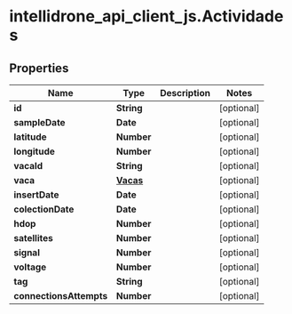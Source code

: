 # intellidrone_api_client_js.Actividades

## Properties
Name | Type | Description | Notes
------------ | ------------- | ------------- | -------------
**id** | **String** |  | [optional] 
**sampleDate** | **Date** |  | [optional] 
**latitude** | **Number** |  | [optional] 
**longitude** | **Number** |  | [optional] 
**vacaId** | **String** |  | [optional] 
**vaca** | [**Vacas**](Vacas.md) |  | [optional] 
**insertDate** | **Date** |  | [optional] 
**colectionDate** | **Date** |  | [optional] 
**hdop** | **Number** |  | [optional] 
**satellites** | **Number** |  | [optional] 
**signal** | **Number** |  | [optional] 
**voltage** | **Number** |  | [optional] 
**tag** | **String** |  | [optional] 
**connectionsAttempts** | **Number** |  | [optional] 


